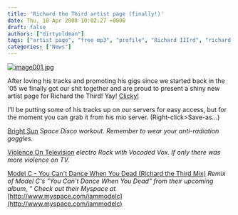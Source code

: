 ```yaml
---
title: 'Richard the Third artist page (finally!)'
date: Thu, 10 Apr 2008 10:02:27 +0000
draft: false
authors: ["dirtyoldman"]
tags: ["artist page", "free mp3", "profile", "Richard IIIrd", "richard rumney", "richard the third"]
categories: ["News"]
---
```


[![image001.jpg](/wp-content/uploads/2008/04/image001.jpg)](/wp-content/uploads/2008/04/image001.jpg "image001.jpg")

After loving his tracks and promoting his gigs since we started back in the '05 we finally got our shit together and are proud to present a shiny new artist page for Richard the Third! Yay! [Clicky!](/artists/richard-the-third/)

I'll be putting some of his tracks up on our servers for easy access, but for the moment you can grab it from his mio server. (Right-click>Save-as...)

[Bright Sun](http://www.mio.co.za/richardIII/RichardTheThird_BrightSun.mp3) _Space Disco workout. Remember to wear your anti-radiation goggles._

[Violence On Television](http://www.mio.co.za/richardIII/RichardTheThird_ViolenceOnTV.mp3) _electro Rock with Vocoded Vox. If only there was more violence on TV._

[Model C - You Can't Dance When You Dead (Richard the Third Mix)](http://www.mio.co.za/richardIII/ModelC_UCantDanceWhenUDead_RichardTheThirdRemix_128k.mp3) _Remix of Model C's "You Can't Dance When You Dead" from their upcoming album, " Check out their Myspace at_ [http://www.myspace.com/iammodelc](http://www.myspace.com/iammodelc)
